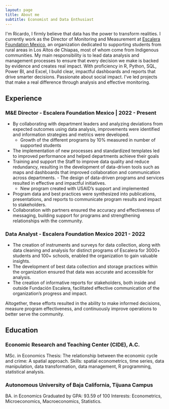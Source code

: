 ```yaml
---
layout: page
title: About me
subtitle: Economist and Data Enthusiast
---
```


I'm Ricardo, I firmly believe that data has the power to transform realities. I currently work as the Director of Monitoring and Measurement at [Escalera Foundation Mexico](https://escalera.org/), an organization dedicated to supporting students from rural areas in Los Altos de Chiapas, most of whom come from Indigenous communities. My main responsibility is to lead data analysis and management processes to ensure that every decision we make is backed by evidence and creates real impact.
With proficiency in R, Python, SQL, Power BI, and Excel, I build clear, impactful dashboards and reports that drive smarter decisions.  Passionate about social impact.  I’ve led projects that make a real difference through analysis and effective monitoring.

## Experience

### M&E Director - Escalera Foundation Mexico | 2022 - Present
- By collaborating with department leaders and analyzing deviations from expected outcomes using data analysis, improvements were identified and information strategies and metrics were developed.
  - Growth of the different programs by 10% measured in number of supported students
- The implementation of new processes and standardized templates led to improved performance and helped departments achieve their goals
- Training and support the Staff to improve data quality and reduce redundancy, resulting in the development of data-driven tools such as maps and dashboards that improved collaboration and communication across departments. - The design of data-driven programs and services resulted in effective and impactful initiatives.
  - New program created with USAID’s support and implemented
- Program data and best practices were synthesized into publications, presentations, and reports to communicate program results and impact to stakeholders.
- Collaboration with partners ensured the accuracy and effectiveness of messaging, building support for programs and strengthening relationships with the community.

### Data Analyst - Escalera Foundation Mexico 2021 - 2022
- The creation of instruments and surveys for data collection, along with data cleaning and analysis for distinct programs of Escalera for 3000+ students and 100+ schools, enabled the organization to gain valuable insights.
- The development of best data collection and storage practices within the organization ensured that data was accurate and accessible for analysis.
- The creation of informative reports for stakeholders, both inside and outside Fundación Escalera, facilitated effective communication of the organization’s progress and impact.

Altogether, these efforts resulted in the ability to make informed decisions, measure program effectiveness, and continuously improve operations to better serve the community.


## Education
### Economic Research and Teaching Center (CIDE), A.C.
MSc. in Economics
Thesis: The relationship between the economic cycle and crime: A spatial approach.
Skills: spatial econometrics, time series, data manipulation, data transformation, data management, R programming, statistical analysis.
### Autonomous University of Baja California, Tijuana Campus
BA. in Economics
Graduated by GPA: 93.59 of 100 Interests: Econometrics, Microeconomics, Macroeconomics, Statistics.





